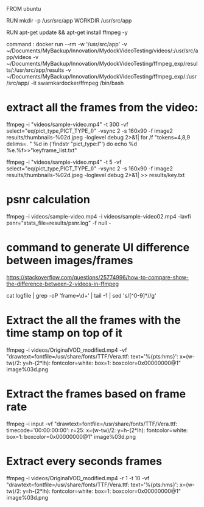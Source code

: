 FROM ubuntu

RUN mkdir -p /usr/src/app
WORKDIR /usr/src/app

RUN apt-get update && apt-get install ffmpeg -y

command : docker run --rm -w '/usr/src/app' -v ~/Documents/MyBackup/Innovation/MydockVideoTesting/videos/:/usr/src/app/videos -v ~/Documents/MyBackup/Innovation/MydockVideoTesting/ffmpeg_exp/results/:/usr/src/app/results -v ~/Documents/MyBackup/Innovation/MydockVideoTesting/ffmpeg_exp/:/usr/src/app/ -it swarnkardocker/ffmpeg /bin/bash

# extract all the frames from the video:
ffmpeg -i "videos/sample-video.mp4" -t 300 -vf select="eq(pict_type\,PICT_TYPE_I)" -vsync 2 -s 160x90 -f image2 results/thumbnails-%02d.jpeg -loglevel debug 2>&1| for /f "tokens=4,8,9 delims=. " %d in ('findstr "pict_type:I"') do echo %d %e.%f>>"keyframe_list.txt"

ffmpeg -i "videos/sample-video.mp4" -t 5 -vf select="eq(pict_type\,PICT_TYPE_I)" -vsync 2 -s 160x90 -f image2 results/thumbnails-%02d.jpeg -loglevel debug 2>&1| >> results/key.txt

# psnr calculation
ffmpeg -i videos/sample-video.mp4 -i videos/sample-video02.mp4 -lavfi  psnr="stats_file=results/psnr.log" -f null -

# command to generate UI difference between images/frames
https://stackoverflow.com/questions/25774996/how-to-compare-show-the-difference-between-2-videos-in-ffmpeg

cat logfile | grep -oP 'frame=\d+' | tail -1 | sed 's/[^0-9]*//g'

# Extract the all the frames with the time stamp on top of it
ffmpeg -i videos/OriginalVOD_modified.mp4 -vf "drawtext=fontfile=/usr/share/fonts/TTF/Vera.ttf: text='%{pts\:hms}': x=(w-tw)/2: y=h-(2*lh): fontcolor=white: box=1: boxcolor=0x00000000@1" image%03d.png

# Extract the frames based on frame rate
ffmpeg -i input -vf "drawtext=fontfile=/usr/share/fonts/TTF/Vera.ttf: timecode='00\:00\:00\:00': r=25: x=(w-tw)/2: y=h-(2*lh): fontcolor=white: box=1: boxcolor=0x00000000@1" image%03d.png

# Extract every seconds frames
ffmpeg -i videos/OriginalVOD_modified.mp4 -r 1 -t 10 -vf "drawtext=fontfile=/usr/share/fonts/TTF/Vera.ttf: text='%{pts\:hms}': x=(w-tw)/2: y=h-(2*lh): fontcolor=white: box=1: boxcolor=0x00000000@1" image%03d.png
